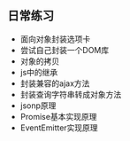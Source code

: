 ## 日常练习

- 面向对象封装选项卡
- 尝试自己封装一个DOM库
- 对象的拷贝
- js中的继承
- 封装兼容的ajax方法
- 封装查询字符串转成对象方法
- jsonp原理
- Promise基本实现原理
- EventEmitter实现原理